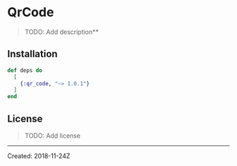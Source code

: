 # QrCode

> TODO: Add description**


## Installation

```elixir
def deps do
  [
    {:qr_code, "~> 1.0.1"}
  ]
end
```

## License

> TODO: Add license

----
Created:  2018-11-24Z
